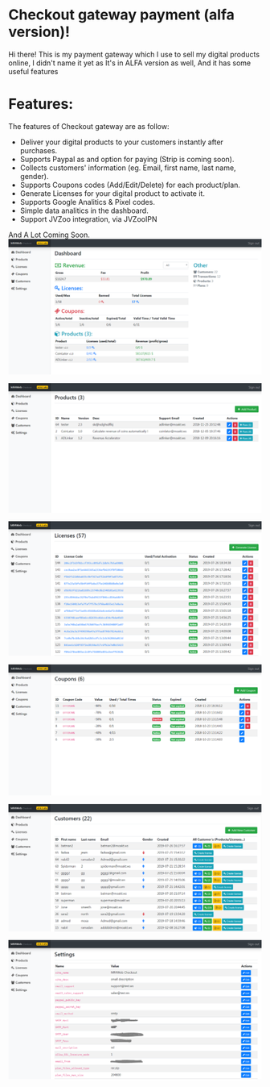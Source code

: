 # Checkout gateway payment (alfa version)!
Hi there!
This is my payment gateway which I use to sell my digital products online, I didn't name it yet as It's in ALFA version as well, And it has some useful features
# Features:
The features of Checkout gateway are as follow:
- Deliver your digital products to your customers instantly after purchases.
- Supports Paypal as and option for paying (Strip is coming soon).
- Collects customers' information (eg. Email, first name, last name, gender).
- Supports Coupons codes (Add/Edit/Delete) for each product/plan.
- Generate Licenses for your digital product to activate it.
- Supports Google Analitics & Pixel codes.
- Simple data analitics in the dashboard.
- Support JVZoo integration, via JVZooIPN

And A Lot Coming Soon.
![](https://github.com/medram/gateway/blob/master/wiki_stuff/1.PNG?raw=true)

![](https://github.com/medram/gateway/blob/master/wiki_stuff/2.PNG?raw=true)

![](https://github.com/medram/gateway/blob/master/wiki_stuff/3.PNG?raw=true)

![](https://github.com/medram/gateway/blob/master/wiki_stuff/4.PNG?raw=true)

![](https://github.com/medram/gateway/blob/master/wiki_stuff/5.PNG?raw=true)

![](https://github.com/medram/gateway/blob/master/wiki_stuff/6.PNG?raw=true)
